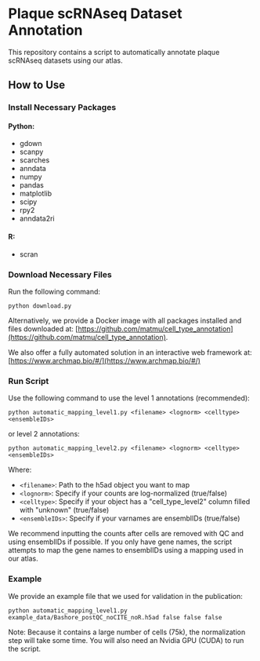 # Plaque scRNAseq Dataset Annotation

This repository contains a script to automatically annotate plaque scRNAseq datasets using our atlas.

## How to Use

### Install Necessary Packages

#### Python:
- gdown
- scanpy
- scarches
- anndata
- numpy
- pandas
- matplotlib
- scipy
- rpy2
- anndata2ri

#### R:
- scran

### Download Necessary Files

Run the following command:

```
python download.py
```

Alternatively, we provide a Docker image with all packages installed and files downloaded at: [https://github.com/matmu/cell_type_annotation](https://github.com/matmu/cell_type_annotation).

We also offer a fully automated solution in an interactive web framework at: [https://www.archmap.bio/#/](https://www.archmap.bio/#/)

### Run Script

Use the following command to use the level 1 annotations (recommended):

```
python automatic_mapping_level1.py <filename> <lognorm> <celltype> <ensembleIDs>
```

or level 2 annotations:

```
python automatic_mapping_level2.py <filename> <lognorm> <celltype> <ensembleIDs>
```

Where:
- `<filename>`: Path to the h5ad object you want to map
- `<lognorm>`: Specify if your counts are log-normalized (true/false)
- `<celltype>`: Specify if your object has a "cell_type_level2" column filled with "unknown" (true/false)
- `<ensembleIDs>`: Specify if your varnames are ensemblIDs (true/false)

We recommend inputting the counts after cells are removed with QC and using ensemblIDs if possible. If you only have gene names, the script attempts to map the gene names to ensemblIDs using a mapping used in our atlas.

### Example

We provide an example file that we used for validation in the publication:

```
python automatic_mapping_level1.py example_data/Bashore_postQC_noCITE_noR.h5ad false false false
```

Note: Because it contains a large number of cells (75k), the normalization step will take some time. You will also need an Nvidia GPU (CUDA) to run the script.
